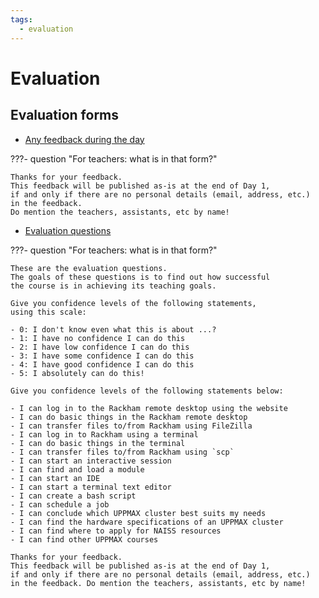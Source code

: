 ```yaml
---
tags:
  - evaluation
---
```


# Evaluation

## Evaluation forms

- [Any feedback during the day](https://forms.gle/daP1v8NpYduiHoaj6)

???- question "For teachers: what is in that form?"

    Thanks for your feedback.
    This feedback will be published as-is at the end of Day 1,
    if and only if there are no personal details (email, address, etc.)
    in the feedback.
    Do mention the teachers, assistants, etc by name!

- [Evaluation questions](https://forms.gle/Kf1DUoxDnkJDNJvJ8)

???- question "For teachers: what is in that form?"

    These are the evaluation questions.
    The goals of these questions is to find out how successful
    the course is in achieving its teaching goals.

    Give you confidence levels of the following statements,
    using this scale:

    - 0: I don't know even what this is about ...?
    - 1: I have no confidence I can do this
    - 2: I have low confidence I can do this
    - 3: I have some confidence I can do this
    - 4: I have good confidence I can do this
    - 5: I absolutely can do this!

    Give you confidence levels of the following statements below:

    - I can log in to the Rackham remote desktop using the website
    - I can do basic things in the Rackham remote desktop
    - I can transfer files to/from Rackham using FileZilla
    - I can log in to Rackham using a terminal
    - I can do basic things in the terminal
    - I can transfer files to/from Rackham using `scp`
    - I can start an interactive session
    - I can find and load a module
    - I can start an IDE
    - I can start a terminal text editor
    - I can create a bash script
    - I can schedule a job
    - I can conclude which UPPMAX cluster best suits my needs
    - I can find the hardware specifications of an UPPMAX cluster
    - I can find where to apply for NAISS resources
    - I can find other UPPMAX courses

    Thanks for your feedback.
    This feedback will be published as-is at the end of Day 1,
    if and only if there are no personal details (email, address, etc.)
    in the feedback. Do mention the teachers, assistants, etc by name!
